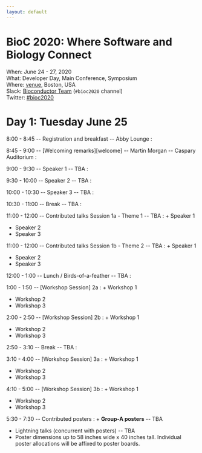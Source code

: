 ```yaml
---
layout: default
---
```


# BioC 2020: Where Software and Biology Connect

When: June 24 - 27, 2020<br />
What: Developer Day, Main Conference, Symposium<br />
Where: [venue], Boston, USA<br />
Slack: [Bioconductor Team][] (`#bioc2020` channel)<br />
Twitter: [#bioc2020][tweet]<br />

[tweet]: https://twitter.com/hashtag/bioc2020?f=tweets
[venue]: ./travel-accommodations
[Bioconductor Team]: https://bioc-community.herokuapp.com/

# Day 1: Tuesday June 25

<!--
Logistics:

- Start your [course AMI][]
- Join the [bioc-community slack][]
-->

[course AMI]: https://courses.bioconductor.org
[bioc-community slack]: https://bioc-community.herokuapp.com/

8:00 - 8:45 -- Registration and breakfast -- Abby Lounge
: 
 
8:45 - 9:00 -- [Welcoming remarks][welcome] -- Martin Morgan -- Caspary Auditorium
: 
 
9:00 - 9:30 -- Speaker 1 -- TBA
: 
 
9:30 - 10:00 -- Speaker 2 -- TBA
: 
 
10:00 - 10:30  -- Speaker 3 -- TBA
:  
 
10:30 - 11:00 -- Break -- TBA
: 
 
11:00 - 12:00 -- Contributed talks Session 1a - Theme 1 -- TBA
: + Speaker 1
  + Speaker 2
  + Speaker 3
 
11:00 - 12:00 -- Contributed talks Session 1b - Theme 2 -- TBA
: + Speaker 1
  + Speaker 2
  + Speaker 3
 
12:00 - 1:00 -- Lunch / Birds-of-a-feather -- TBA
:  
 
1:00 - 1:50 --  [Workshop Session] 2a
: + Workshop 1
  + Workshop 2
  + Workshop 3
 
2:00 - 2:50 --  [Workshop Session] 2b
: + Workshop 1
  + Workshop 2
  + Workshop 3
 
2:50 - 3:10 -- Break -- TBA
: 
 
3:10 - 4:00 --  [Workshop Session] 3a
: + Workshop 1
  + Workshop 2
  + Workshop 3
 
4:10 - 5:00 --  [Workshop Session] 3b
: + Workshop 1
  + Workshop 2
  + Workshop 3
 
5:30 - 7:30 -- Contributed posters
: + __Group-A posters__ -- TBA
  + Lightning talks (concurrent with posters) -- TBA
  + Poster dimensions up to 58 inches wide x 40 inches tall. Individual
    poster allocations will be affixed to poster boards.
 
